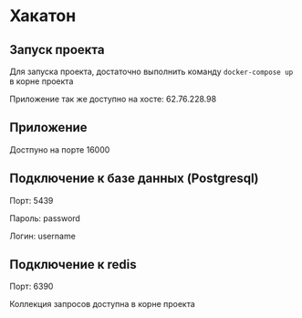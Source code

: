 # Хакатон

## Запуск проекта

Для запуска проекта, достаточно выполнить команду ``docker-compose up`` в корне проекта 

Приложение так же доступно на хосте: 62.76.228.98

## Приложение

Достпуно на порте 16000

## Подключение к базе данных (Postgresql)

Порт: 5439

Пароль: password

Логин: username

## Подключение к redis

Порт: 6390

Коллекция запросов доступна в корне проекта

